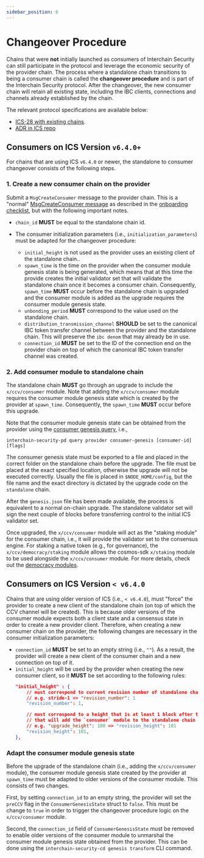 ```yaml
---
sidebar_position: 6
---
```


# Changeover Procedure

Chains that were **not** initially launched as consumers of Interchain Security can still participate in the protocol and leverage the economic security of the provider chain. The process where a standalone chain transitions to being a consumer chain is called the **changeover procedure** and is part of the Interchain Security protocol. After the changeover, the new consumer chain will retain all existing state, including the IBC clients, connections and channels already established by the chain.

The relevant protocol specifications are available below:
* [ICS-28 with existing chains](https://github.com/cosmos/ibc/blob/main/spec/app/ics-028-cross-chain-validation/overview_and_basic_concepts.md#channel-initialization-existing-chains).
* [ADR in ICS repo](../adrs/adr-010-standalone-changeover.md)

## Consumers on ICS Version `v6.4.0+`

For chains that are using ICS `v6.4.0` or newer, the standalone to consumer changeover consists of the following steps. 

### 1. Create a new consumer chain on the provider

Submit a `MsgCreateConsumer` message to the provider chain. This is a "normal" [MsgCreateConsumer message](../build/modules/02-provider.md#msgcreateconsumer) as described in the [onboarding checklist](./onboarding.md), but with the following important notes.

* `chain_id` **MUST** be equal to the standalone chain id.
* The consumer initialization parameters (i.e., `initialization_parameters`) must be adapted for the changeover procedure:
  
  * `initial_height` is not used as the provider uses an existing client of the standalone chain..
  * `spawn_time` is the time on the provider when the consumer module genesis state is being generated, 
  which means that at this time the provide creates the initial validator set that will validate the standalone chain once it becomes a consumer chain. 
  Consequently, `spawn_time` **MUST** occur before the standalone chain is upgraded and the consumer module is added as the upgrade requires the consumer module genesis state.
  * `unbonding_period` **MUST** correspond to the value used on the standalone chain.
  * `distribution_transmission_channel` **SHOULD** be set to the canonical IBC token transfer channel between the provider and the standalone chain. This will preserve the `ibc denom` that may already be in use.
  * `connection_id` **MUST** be set to the ID of the connection end on the provider chain on top of which the canonical IBC token transfer channel was created. 
  
### 2. Add consumer module to standalone chain 

The standalone chain **MUST** go through an upgrade to include the `x/ccv/consumer` module. 
Note that adding the `x/ccv/consumer` module requires the consumer module genesis state which is created by the provider at `spawn_time`.
Consequently, the `spawn_time` **MUST** occur before this upgrade. 

Note that the consumer module genesis state can be obtained from the provider using the [consumer genesis query](../build/modules/02-provider.md#consumer-genesis), i.e., 
```shell
interchain-security-pd query provider consumer-genesis [consumer-id] [flags]
```

The consumer genesis state must be exported to a file and placed in the correct folder on the standalone chain before the upgrade. 
The file must be placed at the exact specified location, otherwise the upgrade will not be executed correctly.
Usually the file is placed in `$NODE_HOME/config`, but the file name and the exact directory is dictated by the upgrade code on the `standalone` chain. 

After the `genesis.json` file has been made available, the process is equivalent to a normal on-chain upgrade. The standalone validator set will sign the next couple of blocks before transferring control to the initial ICS validator set.

Once upgraded, the `x/ccv/consumer` module will act as the "staking module" for the consumer chain, i.e., it will provide the validator set to the consensus engine. For staking a native token (e.g., for governance), the `x/ccv/democracy/staking` module allows the cosmos-sdk `x/staking` module to be used alongside the `x/ccv/consumer` module. For more details, check out the [democracy modules](../build/modules/04-democracy.md).

## Consumers on ICS Version `< v6.4.0`

Chains that are using older version of ICS (i.e., `< v6.4.0`), must "force" the provider to create a new client of the standalone chain (on top of which the CCV channel will be created). 
This is because older versions of the consumer module expects both a client state and a consensus state in order to create a new provider client. 
Therefore, when creating a new consumer chain on the provider, the following changes are necessary in the consumer initialization parameters:

* `connection_id` **MUST** be set to an empty string (i.e., `""`). As a result, the provider will create a new client of the consumer chain and a new connection on top of it.
* `initial_height` will be used by the provider when creating the new consumer client, so it **MUST** be set according to the following rules:
    ```json
    "initial_height" : {
        // must correspond to current revision number of standalone chain
        // e.g. stride-1 => "revision_number": 1
        "revision_number": 1,

        // must correspond to a height that is at least 1 block after the upgrade
        // that will add the `consumer` module to the standalone chain
        // e.g. "upgrade_height": 100 => "revision_height": 101
        "revision_height": 101,
    },
    ```

### Adapt the consumer module genesis state

Before the upgrade of the standalone chain (i.e., adding the `x/ccv/consumer` module), the consumer module genesis state created by the provider at `spawn_time` must be adapted to older versions of the consumer module. This consists of two changes.

First, by setting `connection_id` to an empty string, the provider will set the `preCCV` flag in the `ConsumerGenesisState` struct to `false`. This must be change to `true` in order to trigger the changeover procedure logic on the `x/ccv/consumer` module.

Second, the `connection_id` field of `ConsumerGenesisState` must be removed to enable older versions of the consumer module to unmarshal the consumer module genesis state obtained from the provider. This can be done using the `interchain-security-cd genesis transform` CLI command. 